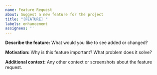 ```yaml
---
name: Feature Request
about: Suggest a new feature for the project
title: "[FEATURE] "
labels: enhancement
assignees: ''
---
```


**Describe the feature:**
What would you like to see added or changed?

**Motivation:**
Why is this feature important? What problem does it solve?

**Additional context:**
Any other context or screenshots about the feature request.
